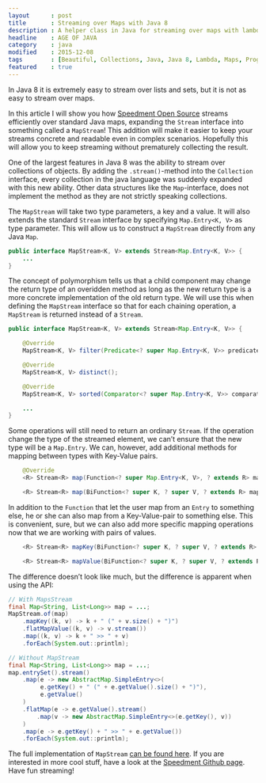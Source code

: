 ```yaml
---
layout      : post
title       : Streaming over Maps with Java 8
description : A helper class in Java for streaming over maps with lambda expressions just like collections.
headline    : AGE OF JAVA
category    : java
modified    : 2015-12-08
tags        : [Beautiful, Collections, Java, Java 8, Lambda, Maps, Programming, Speedment, Stream]
featured    : true
---
```


In Java 8 it is extremely easy to stream over lists and sets, but it is not as easy to stream over maps.

In this article I will show you how [Speedment Open Source](http://speedment.org) streams efficiently over standard Java maps, expanding the `Stream` interface into something called a `MapStream`! This addition will make it easier to keep your streams concrete and readable even in complex scenarios. Hopefully this will allow you to keep streaming without prematurely collecting the result.

One of the largest features in Java 8 was the ability to stream over collections of objects. By adding the `.stream()`-method into the `Collection` interface, every collection in the java language was suddenly expanded with this new ability. Other data structures like the `Map`-interface, does not implement the method as they are not strictly speaking collections.

The `MapStream` will take two type parameters, a key and a value. It will also extends the standard `Stream` interface by specifying `Map.Entry<K, V>` as type parameter. This will allow us to construct a `MapStream` directly from any Java `Map`.

```java
public interface MapStream<K, V> extends Stream<Map.Entry<K, V>> {
    ...
}
```

The concept of polymorphism tells us that a child component may change the return type of an overidden method as long as the new return type is a more concrete implementation of the old return type. We will use this when defining the `MapStream` interface so that for each chaining operation, a `MapStream` is returned instead of a `Stream`.

```java
public interface MapStream<K, V> extends Stream<Map.Entry<K, V>> {

    @Override
    MapStream<K, V> filter(Predicate<? super Map.Entry<K, V>> predicate);

    @Override
    MapStream<K, V> distinct();

    @Override
    MapStream<K, V> sorted(Comparator<? super Map.Entry<K, V>> comparator);

    ...
}
```

Some operations will still need to return an ordinary `Stream`. If the operation change the type of the streamed element, we can’t ensure that the new type will be a `Map.Entry`. We can, however, add additional methods for mapping between types with Key-Value pairs.

```java
    @Override
    <R> Stream<R> map(Function<? super Map.Entry<K, V>, ? extends R> mapper);

    <R> Stream<R> map(BiFunction<? super K, ? super V, ? extends R> mapper);
```

In addition to the `Function` that let the user map from an `Entry` to something else, he or she can also map from a Key-Value-pair to something else. This is convenient, sure, but we can also add more specific mapping operations now that we are working with pairs of values.

```java
    <R> Stream<R> mapKey(BiFunction<? super K, ? super V, ? extends R> mapper);

    <R> Stream<R> mapValue(BiFunction<? super K, ? super V, ? extends R> mapper);
```

The difference doesn’t look like much, but the difference is apparent when using the API:

```java
// With MapsStream
final Map<String, List<Long>> map = ...;
MapStream.of(map)
    .mapKey((k, v) -> k + " (" + v.size() + ")")
    .flatMapValue((k, v) -> v.stream())
    .map((k, v) -> k + " >> " + v)
    .forEach(System.out::println);

// Without MapStream
final Map<String, List<Long>> map = ...;
map.entrySet().stream()
    .map(e -> new AbstractMap.SimpleEntry<>(
         e.getKey() + " (" + e.getValue().size() + ")"),
         e.getValue()
    )
    .flatMap(e -> e.getValue().stream()
        .map(v -> new AbstractMap.SimpleEntry<>(e.getKey(), v))
    )
    .map(e -> e.getKey() + " >> " + e.getValue())
    .forEach(System.out::println);
```

The full implementation of `MapStream` [can be found here](https://github.com/Pyknic/MapStream). If you are interested in more cool stuff, have a look at the [Speedment Github page](https://github.com/speedment/speedment). Have fun streaming!</p>
